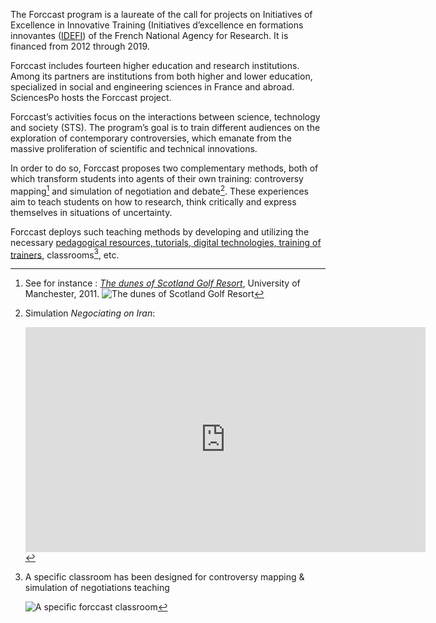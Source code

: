 The Forccast program is a laureate of the call for projects on Initiatives of Excellence in Innovative Training (Initiatives d’excellence en formations innovantes ([IDEFI](http://www.agence-nationale-recherche.fr/investissements-d-avenir/appels-a-projets/2011/initiatives-dexcellence-en-formations-innovantes-idefi/)) of the French National Agency for Research. It is financed from 2012 through 2019.

Forccast includes fourteen higher education and research institutions. Among its partners are institutions from both higher and lower education, specialized in social and engineering sciences in France and abroad. SciencesPo hosts the Forccast project.

Forccast’s activities focus on the interactions between science, technology and society (STS). The program’s goal is to train different audiences on the exploration of contemporary controversies, which emanate from the massive proliferation of scientific and technical innovations.

In order to do so, Forccast proposes two complementary methods, both of which transform students into agents of their own training: controversy mapping[^lien-controversy] and simulation of negotiation and debate[^lien-simulation]. These experiences aim to teach students on how to research, think critically and express themselves in situations of uncertainty. 

Forccast deploys such teaching methods by developing and utilizing the necessary [pedagogical resources, tutorials, digital technologies, training of trainers](/en/resources), classrooms[^salle-de-classe], etc.

[^lien-controversy]:

	See for instance : *[The dunes of Scotland Golf Resort](http://www.msa.ac.uk/mac/assets/2011/dunes/)*, University of Manchester, 2011.
	![The dunes of Scotland Golf Resort](http://forccast.hypotheses.org/files/2017/05/trumpcontroversy.png)

[^lien-simulation]: Simulation *Negociating on Iran*:

	<iframe src="https://player.vimeo.com/video/63807749?color=ffffff&byline=0&portrait=0" width="640" height="360" frameborder="0" webkitallowfullscreen mozallowfullscreen allowfullscreen></iframe>

[^salle-de-classe]:

	A specific classroom has been designed for controversy mapping & simulation of negotiations teaching
	
	![A specific forccast classroom](http://forccast.hypotheses.org/files/2017/05/ARM160428-019.jpg)
